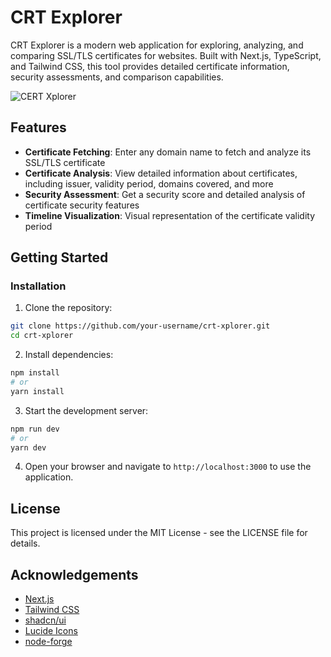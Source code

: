 # CRT Explorer

CRT Explorer is a modern web application for exploring, analyzing, and comparing SSL/TLS certificates for websites. Built with Next.js, TypeScript, and Tailwind CSS, this tool provides detailed certificate information, security assessments, and comparison capabilities.

![CERT Xplorer](https://github.com/user-attachments/assets/058e241d-8c2a-4b22-bb99-097c9b619e36)


## Features

- **Certificate Fetching**: Enter any domain name to fetch and analyze its SSL/TLS certificate
- **Certificate Analysis**: View detailed information about certificates, including issuer, validity period, domains covered, and more
- **Security Assessment**: Get a security score and detailed analysis of certificate security features
- **Timeline Visualization**: Visual representation of the certificate validity period


## Getting Started

### Installation

1. Clone the repository:
```bash
git clone https://github.com/your-username/crt-xplorer.git
cd crt-xplorer
```

2. Install dependencies:
```bash
npm install
# or
yarn install
```

3. Start the development server:
```bash
npm run dev
# or
yarn dev
```

4. Open your browser and navigate to `http://localhost:3000` to use the application.


## License

This project is licensed under the MIT License - see the LICENSE file for details.

## Acknowledgements

- [Next.js](https://nextjs.org/)
- [Tailwind CSS](https://tailwindcss.com/)
- [shadcn/ui](https://ui.shadcn.com/)
- [Lucide Icons](https://lucide.dev/)
- [node-forge](https://github.com/digitalbazaar/forge)
